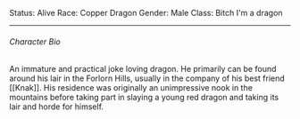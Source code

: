 Status: Alive
Race: Copper Dragon
Gender: Male
Class: Bitch I'm a dragon

---
###### Character Bio
An immature and practical joke loving dragon. He primarily can be found around his lair in the Forlorn Hills, usually in the company of his best friend [[Knak]]. His residence was originally an unimpressive nook in the mountains before taking part in slaying a young red dragon and taking its lair and horde for himself.